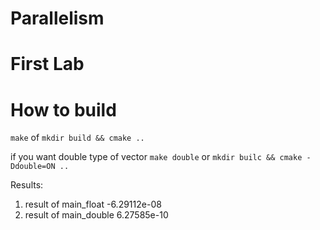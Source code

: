 # Parallelism


# First Lab

# How to build

`make` of `mkdir build && cmake ..`

if you want double type of vector
`make double` or `mkdir builc && cmake -Ddouble=ON ..`


Results:
  1. result of main_float -6.29112e-08
  2. result of main_double 6.27585e-10
